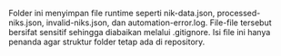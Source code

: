 Folder ini menyimpan file runtime seperti nik-data.json, processed-niks.json, invalid-niks.json, dan automation-error.log. File-file tersebut bersifat sensitif sehingga diabaikan melalui .gitignore. Isi file ini hanya penanda agar struktur folder tetap ada di repository.

